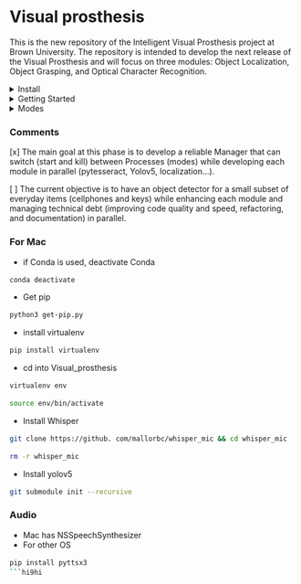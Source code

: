 # Visual prosthesis

This is the new repository of the Intelligent Visual Prosthesis project at Brown University.
The repository is intended to develop the next release of the Visual Prosthesis and will focus on three
modules: Object Localization, Object Grasping, and Optical Character Recognition.

    
<details close>
<summary>Install</summary>

Clone repo and install [requirements_jetson.txt](https://github.com/BrownVisualProsthesisProject/Visual_prosthesis/blob/main/requirements_jetson.txt) in a
[**Python>=3.7.0**](https://www.python.org/) environment ([venv](https://virtualenv.pypa.io/en/latest/) [poetry](https://python-poetry.org/)).

```bash
pip install -r requirements_jetson.txt  # install
```

</details>

<details close>
<summary>Getting Started</summary>

To run the program use

```bash

python main_subclass.py

```


The program will start the keyboard listener to change between modes using the keys '1', '2', '3', '4', and '5' from the keyboard,


```python
currentKey = start_key_listener(currentKey)
```

ZMQ sender to publish the camera frames,

```python
# Accept connections on all tcp addresses, port 5557
sender = imagezmq.ImageSender(connect_to='tcp://127.0.0.1:5557', REQ_REP=False)
host_name = socket.gethostname() 
```

the text to voice engine to send sound,

```python
engine = text2voice()
```

and the webcam stream. 

```python
webcam = cv2.VideoCapture(0)
```

The current code works with the [subprocess](https://docs.python.org/3/library/subprocess.html) standard library to run the `if __name__ == "__main__":`  boilerplate of each module.

```python
def choose_mode(currentKey, audios):
    """Initialize or switch desired mode as a subprocess."""
    if currentKey == "1":
        current_stream = subprocess.Popen(['python3', 'Modes/grasping.py'])
        audio_stream = subprocess.Popen(['python3', 'Modes/hand_sound.py', "--approach", "1"]) #type 1
        play(audios["grasping"])

    elif currentKey == "2":
        current_stream = subprocess.Popen(['python3', 'Modes/easy.py'],
                    bufsize=0)
        audio_stream = None
        play(audios["ocr"])

    elif currentKey == "3" or currentKey == "4" or currentKey == "5" :
        current_stream = subprocess.Popen(['python3', 'Modes/locate.py'],
                    bufsize=0)
        if currentKey == "3":
            audio_stream = subprocess.Popen(['python3', 'Modes/3d_locate_sound.py', "--approach", "1"]) #type 1
        elif currentKey == "4":
            audio_stream = subprocess.Popen(['python3', 'Modes/3d_locate_sound.py', "--approach", "2"]) #type 2
        else:
            audio_stream = subprocess.Popen(['python3', 'Modes/3d_locate_sound.py', "--approach", "3"]) #type 3

        play(audios["localization"])
    return current_stream,audio_stream
 ```

</details>

<details close>
    
<summary>Modes</summary>
    
#### Localization
+ The module uses [YoloV5](https://github.com/ultralytics/yolov5) to detect a specific set of everyday use objects TBD. Currently, it detects the classes from [COCO dataset](https://cocodataset.org/#home)
+ The main process starts concurrently a subprocess that will play the audio of the objects. It currently works with the "person" class.

![](https://github.com/BrownVisualProsthesisProject/Visual_prosthesis/blob/main/Documentation/localization.gif)
    
#### Grasping
+ The module uses YoloV5 for the detection.
+ The module uses [MediaPipe](https://google.github.io/mediapipe/solutions/hands.html) for hand keypoint detection.
+ The module has to use the Text2Voice module to guide the hand of the patient to touch and grasp the desired object of the specific set of everyday use objects. Currently, the hand is guided with sound queues (up, down, left, right) to a random location marked as a red dot on the screen.

![](https://github.com/BrownVisualProsthesisProject/Visual_prosthesis/blob/main/Documentation/grasping.gif)

    
#### OCR
+ The module must use an OCR library such as pytesseract, EasyOCR, or PaddleOCR.
+ Overall, the module must help the patient to read text (which text? TBD).
+ For instance, if the handwritten text on a piece of paper is the desired text to be read. Then, the module has to detect the piece of paper, cut that part of the image, preprocess the cropped to improve the OCR results and run the OCR library over that preprocessed cropped image.

![alt text](https://github.com/BrownVisualProsthesisProject/Visual_prosthesis/blob/main/Documentation/ocr1.png)
![alt text](https://github.com/BrownVisualProsthesisProject/Visual_prosthesis/blob/main/Documentation/ocr2.png)
    
 ```console
[[[[237, 1], [343, 1], [343, 15], [237, 15]], '1406 5102 0207_9471 #990'], [[[192, 43], [351, 43], [351, 78], [192, 78]], 
    '1uf 1b1 丑茁=diiol min m# nol tiilitiin 1+0_['], [[[413, 44], [503, 44], [503, 79], [413, 79]], '些MT曰: IT pOSTAiRi'], 
    [[[179, 124], [384, 124], [384, 199], [179, 199]], 'PRIORITY + MAIL'], 
    [[[226, 356], [329, 356], [329, 389], [226, 389]], 'UMTED STATE PoSiAl SE?C'], 
    [[[359, 354], [528, 354], [528, 391], [359, 391]], 'USPS. .COM* VISITUS AT']]
 ```

</details>


### Comments

[x] The main goal at this phase is to develop a reliable Manager that can switch (start and kill) between Processes (modes) while developing each module in parallel (pytesseract, Yolov5, localization...).

[ ] The current objective is to have an object detector for a small subset of everyday items (cellphones and keys) while enhancing each module and managing technical debt (improving code quality and speed, refactoring, and documentation) in parallel.

### For Mac
+ if Conda is used, deactivate Conda 
```bash
conda deactivate
```
+ Get pip 
```bash
python3 get-pip.py
```
+ install virtualenv
```bash
pip install virtualenv
```
+ cd into Visual_prosthesis
```bash
virtualenv env
```
```bash
source env/bin/activate
```
+ Install Whisper
```bash
git clone https://github. com/mallorbc/whisper_mic && cd whisper_mic
```
```bash
rm -r whisper_mic
```
+ Install yolov5
```bash
git submodule init --recursive
```

### Audio 
+ Mac has NSSpeechSynthesizer
+ For other OS
```bash
pip install pyttsx3
```hi9hi